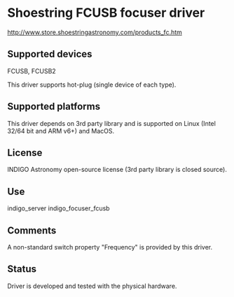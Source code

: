 # Shoestring FCUSB focuser driver

http://www.store.shoestringastronomy.com/products_fc.htm

## Supported devices

FCUSB, FCUSB2

This driver supports hot-plug (single device of each type).

## Supported platforms

This driver depends on 3rd party library and is supported on Linux (Intel 32/64 bit and ARM v6+) and MacOS.

## License

INDIGO Astronomy open-source license (3rd party library is closed source).

## Use

indigo_server indigo_focuser_fcusb

## Comments

A non-standard switch property "Frequency" is provided by this driver. 

## Status

Driver is developed and tested with the physical hardware.
